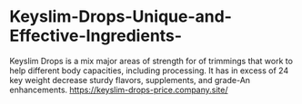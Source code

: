# Keyslim-Drops-Unique-and-Effective-Ingredients-
Keyslim Drops is a mix major areas of strength for of trimmings that work to help different body capacities, including processing. It has in excess of 24 key weight decrease sturdy flavors, supplements, and grade-An enhancements. https://keyslim-drops-price.company.site/
